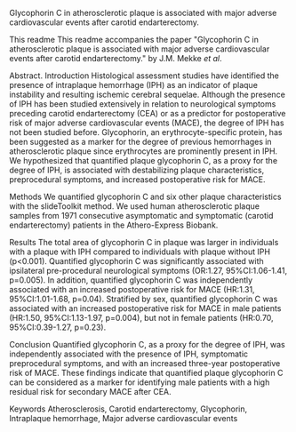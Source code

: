 Glycophorin C in atherosclerotic plaque is associated with major adverse cardiovascular events after carotid endarterectomy.

This readme
This readme accompanies the paper "Glycophorin C in atherosclerotic plaque is associated with major adverse cardiovascular events after carotid endarterectomy." by J.M. Mekke _et al_. 

Abstract.
Introduction
Histological assessment studies have identified the presence of intraplaque hemorrhage (IPH) as an indicator of plaque instability and resulting ischemic cerebral sequelae. Although the presence of IPH has been studied extensively in relation to neurological symptoms preceding carotid endarterectomy (CEA) or as a predictor for postoperative risk of major adverse cardiovascular events (MACE), the degree of IPH has not been studied before. Glycophorin, an erythrocyte-specific protein, has been suggested as a marker for the degree of previous hemorrhages in atherosclerotic plaque since erythrocytes are prominently present in IPH. We hypothesized that quantified plaque glycophorin C, as a proxy for the degree of IPH, is associated with destabilizing plaque characteristics, preprocedural symptoms, and increased postoperative risk for MACE. 

Methods
We quantified glycophorin C and six other plaque characteristics with the slideToolkit method. We used human atherosclerotic plaque samples from 1971 consecutive asymptomatic and symptomatic (carotid endarterectomy) patients in the Athero-Express Biobank. 

Results
The total area of glycophorin C in plaque was larger in individuals with a plaque with IPH compared to individuals with plaque without IPH (p<0.001). Quantified glycophorin C was significantly associated with ipsilateral pre-procedural neurological symptoms (OR:1.27, 95%CI:1.06-1.41, p=0.005). In addition, quantified glycophorin C was independently associated with an increased postoperative risk for MACE (HR:1.31, 95%CI:1.01-1.68, p=0.04). Stratified by sex, quantified glycophorin C was associated with an increased postoperative risk for MACE in male patients (HR:1.50, 95%CI:1.13-1.97, p=0.004), but not in female patients (HR:0.70, 95%CI:0.39-1.27, p=0.23).

Conclusion
Quantified glycophorin C, as a proxy for the degree of IPH, was independently associated with the presence of IPH, symptomatic preprocedural symptoms, and with an increased three-year postoperative risk of MACE. These findings indicate that quantified plaque glycophorin C can be considered as a marker for identifying male patients with a high residual risk for secondary MACE after CEA. 

Keywords
Atherosclerosis, Carotid endarterectomy, Glycophorin, Intraplaque hemorrhage, Major adverse cardiovascular events


